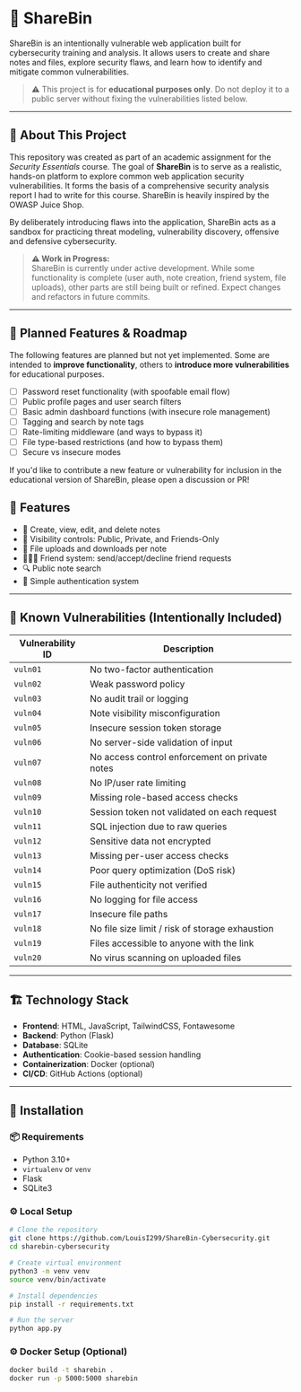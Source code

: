 # 📎 ShareBin

ShareBin is an intentionally vulnerable web application built for cybersecurity training and analysis. It allows users to create and share notes and files, explore security flaws, and learn how to identify and mitigate common vulnerabilities.

> ⚠️ This project is for **educational purposes only**. Do not deploy it to a public server without fixing the vulnerabilities listed below.

---

## 📖 About This Project

This repository was created as part of an academic assignment for the _Security Essentials_ course. The goal of **ShareBin** is to serve as a realistic, hands-on platform to explore common web application security vulnerabilities. It forms the basis of a comprehensive security analysis report I had to write for this course. ShareBin is heavily inspired by the OWASP Juice Shop.

By deliberately introducing flaws into the application, ShareBin acts as a sandbox for practicing threat modeling, vulnerability discovery, offensive and defensive cybersecurity.

> **⚠️ Work in Progress:**  
> ShareBin is currently under active development. While some functionality is complete (user auth, note creation, friend system, file uploads), other parts are still being built or refined. Expect changes and refactors in future commits.

---

## 🔮 Planned Features & Roadmap

The following features are planned but not yet implemented. Some are intended to **improve functionality**, others to **introduce more vulnerabilities** for educational purposes.

- [ ] Password reset functionality (with spoofable email flow)
- [ ] Public profile pages and user search filters
- [ ] Basic admin dashboard functions (with insecure role management)
- [ ] Tagging and search by note tags
- [ ] Rate-limiting middleware (and ways to bypass it)
- [ ] File type-based restrictions (and how to bypass them)
- [ ] Secure vs insecure modes

If you'd like to contribute a new feature or vulnerability for inclusion in the educational version of ShareBin, please open a discussion or PR!

## 🧰 Features

- 📝 Create, view, edit, and delete notes
- 🔐 Visibility controls: Public, Private, and Friends-Only
- 📎 File uploads and downloads per note
- 🧑‍🤝‍🧑 Friend system: send/accept/decline friend requests
- 🔍 Public note search
- 🚪 Simple authentication system

---

## 🚨 Known Vulnerabilities (Intentionally Included)

| Vulnerability ID | Description |
|------------------|-------------|
| `vuln01`         | No two-factor authentication |
| `vuln02`         | Weak password policy |
| `vuln03`         | No audit trail or logging |
| `vuln04`         | Note visibility misconfiguration |
| `vuln05`         | Insecure session token storage |
| `vuln06`         | No server-side validation of input |
| `vuln07`         | No access control enforcement on private notes |
| `vuln08`         | No IP/user rate limiting |
| `vuln09`         | Missing role-based access checks |
| `vuln10`         | Session token not validated on each request |
| `vuln11`         | SQL injection due to raw queries |
| `vuln12`         | Sensitive data not encrypted |
| `vuln13`         | Missing per-user access checks |
| `vuln14`         | Poor query optimization (DoS risk) |
| `vuln15`         | File authenticity not verified |
| `vuln16`         | No logging for file access |
| `vuln17`         | Insecure file paths |
| `vuln18`         | No file size limit / risk of storage exhaustion |
| `vuln19`         | Files accessible to anyone with the link |
| `vuln20`         | No virus scanning on uploaded files |

---

## 🏗️ Technology Stack

- **Frontend**: HTML, JavaScript, TailwindCSS, Fontawesome
- **Backend**: Python (Flask)
- **Database**: SQLite
- **Authentication**: Cookie-based session handling
- **Containerization**: Docker (optional)
- **CI/CD**: GitHub Actions (optional)

---

## 🧪 Installation

### 📦 Requirements

- Python 3.10+
- `virtualenv` or `venv`
- Flask
- SQLite3

### ⚙️ Local Setup

```bash
# Clone the repository
git clone https://github.com/LouisI299/ShareBin-Cybersecurity.git
cd sharebin-cybersecurity

# Create virtual environment
python3 -m venv venv
source venv/bin/activate

# Install dependencies
pip install -r requirements.txt

# Run the server
python app.py
```

### ⚙️ Docker Setup (Optional)

```bash
docker build -t sharebin .
docker run -p 5000:5000 sharebin
```

 
